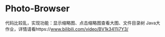 # Photo-Browser
代码比较乱，实现功能：显示缩略图、点击缩略图查看大图、文件目录树
Java大作业，详情请看https://www.bilibili.com/video/BV1k3411j7Y3/
